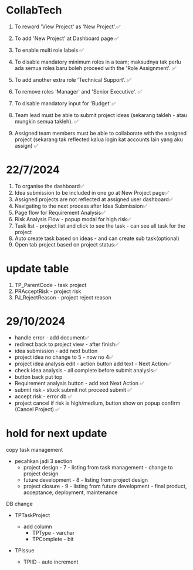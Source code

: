 # CollabTech
 
1. To reword 'View Project' as 'New Project'.✅

2. To add 'New Project' at Dashboard page ✅

3. To enable multi role labels ✅

4. To disable mandatory minimum roles in a team; maksudnya tak perlu ada semua roles baru boleh proceed with the 'Role Assignment'.  ✅

5. To add another extra role 'Technical Support'. ✅

6. To remove roles 'Manager' and 'Senior Executive'. ✅

7. To disable mandatory input for 'Budget'.✅

8. Team lead must be able to submit project ideas (sekarang takleh - atau mungkin semua takleh). ✅

9. Assigned team members must be able to collaborate with the assigned project (sekarang tak reflected kalua login kat accounts lain yang aku assign) ✅


# 22/7/2024
1. To organise the dashboard✅
2. Idea submission to be included in one go at New Project page✅
3. Assigned projects are not reflected at assigned user dashboard✅
4. Navigating to the next process after Idea Submission✅
5. Page flow for Requirement Analysis✅
6. Risk Analysis Flow - popup modal for high risk✅
7. Task list - project list and click to see the task - can see all task for the project
7. Auto create task based on ideas - and can create sub task(optional)
8. Open tab project based on project status✅


# update table
1. TP_ParentCode - task project
2. PRAcceptRisk - project risk
2. PJ_RejectReason - project reject reason

# 29/10/2024

- handle error - add document✅
- redirect back to project view - after finish✅
- idea submission - add next button
- project idea no change to 5 - now no 4✅
- project idea analysis edit - action button add text - Next Action✅
- check idea analysis - all complete before submit analysis✅
- button back put top
- Requirement analysis button - add text Next Action ✅
- submit risk - stuck submit not proceed submit ✅
- accept risk - error db ✅
- project cancel if risk is high/medium, button show on popup confirm (Cancel Project) ✅


# hold for next update
copy task management
   - pecahkan jadi 3 section
      - project design - 7
            - listing from task management - change to project design
      - future development - 8
            - listing from project design
      - project closure - 9
            - listing from future development
            - final product, acceptance, deployment, maintenance

DB change
- TPTaskProject
  - add column
    - TPType - varchar
    - TPComplete - bit

- TPIssue
  - TPIID - auto increment
